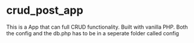 # crud_post_app
This is a App that can full CRUD functionality. Built with vanilla PHP.
Both the config and the db.php has to be in a seperate folder called config
